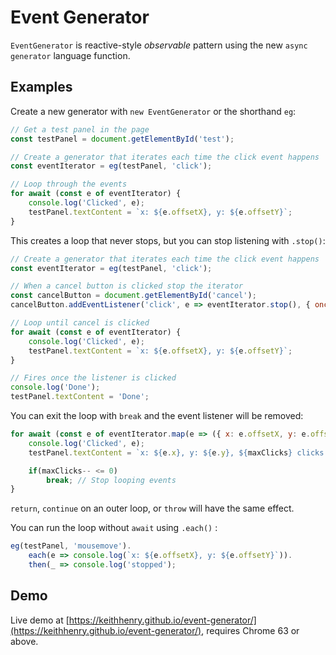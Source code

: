 # Event Generator

`EventGenerator` is reactive-style _observable_ pattern using the new `async generator` language function.

## Examples

Create a new generator with `new EventGenerator` or the shorthand `eg`:

```javascript
// Get a test panel in the page
const testPanel = document.getElementById('test');

// Create a generator that iterates each time the click event happens
const eventIterator = eg(testPanel, 'click');

// Loop through the events 
for await (const e of eventIterator) {
    console.log('Clicked', e);
    testPanel.textContent = `x: ${e.offsetX}, y: ${e.offsetY}`;
}
```

This creates a loop that never stops, but you can stop listening with `.stop()`:

```javascript
// Create a generator that iterates each time the click event happens
const eventIterator = eg(testPanel, 'click');

// When a cancel button is clicked stop the iterator
const cancelButton = document.getElementById('cancel');
cancelButton.addEventListener('click', e => eventIterator.stop(), { once: true })

// Loop until cancel is clicked
for await (const e of eventIterator) {
    console.log('Clicked', e);
    testPanel.textContent = `x: ${e.offsetX}, y: ${e.offsetY}`;
}

// Fires once the listener is clicked
console.log('Done');
testPanel.textContent = 'Done';
```

You can exit the loop with `break` and the event listener will be removed:

```javascript
for await (const e of eventIterator.map(e => ({ x: e.offsetX, y: e.offsetY }))) {
    console.log('Clicked', e);
    testPanel.textContent = `x: ${e.x}, y: ${e.y}, ${maxClicks} clicks left`;

    if(maxClicks-- <= 0)
        break; // Stop looping events
}
```

`return`, `continue` on an outer loop, or `throw` will have the same effect.

You can run the loop without `await` using `.each()` :

```javascript
eg(testPanel, 'mousemove').
    each(e => console.log(`x: ${e.offsetX}, y: ${e.offsetY}`)).
    then(_ => console.log('stopped');
```

## Demo

Live demo at [https://keithhenry.github.io/event-generator/](https://keithhenry.github.io/event-generator/), requires Chrome 63 or above.

